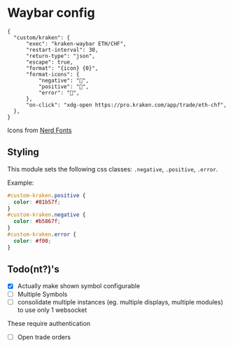 # Waybar config
```jsonc
{
  "custom/kraken": {
      "exec": "kraken-waybar ETH/CHF",
      "restart-interval": 30,
      "return-type": "json",
      "escape": true,
      "format": "{icon} {0}",
      "format-icons": {
          "negative": "󰔳",
          "positive": "󰔵",
          "error": "",
      },
      "on-click": "xdg-open https://pro.kraken.com/app/trade/eth-chf",
  },
}
```
Icons from [Nerd Fonts](https://www.nerdfonts.com)

## Styling
This module sets the following css classes: `.negative`, `.positive`, `.error`.

Example:
```css
#custom-kraken.positive {
  color: #81b57f;
}
#custom-kraken.negative {
  color: #b5867f;
}
#custom-kraken.error {
  color: #f00;
}
```

## Todo(nt?)'s
* [x] Actually make shown symbol configurable
* [ ] Multiple Symbols
* [ ] consolidate multiple instances (eg. multiple displays, multiple modules) to use only 1 websocket

These require authentication
* [ ] Open trade orders
